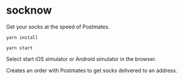 # socknow

Get your socks at the speed of Postmates.

`yarn install`

`yarn start`

Select start iOS simulator or Android simulator in the browser.

Creates an order with Postmates to get socks delivered to an address.
